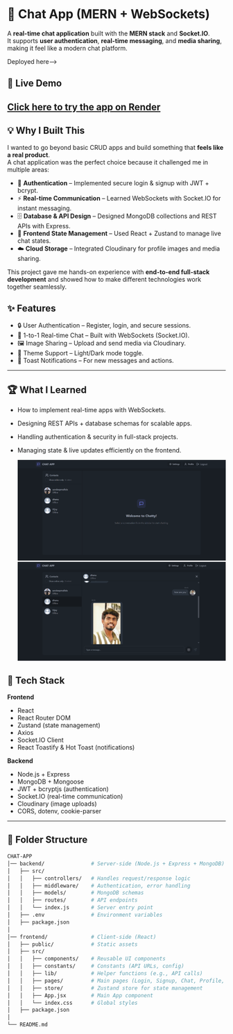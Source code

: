 # 💬 Chat App (MERN + WebSockets)

A **real-time chat application** built with the **MERN stack** and **Socket.IO**.  
It supports **user authentication**, **real-time messaging**, and **media sharing**, making it feel like a modern chat platform.

Deployed here-->
  ## 🚀 Live Demo
[Click here to try the app on Render](https://mern-chat-app-3z8a.onrender.com)
---

## 💡 Why I Built This

I wanted to go beyond basic CRUD apps and build something that **feels like a real product**.  
A chat application was the perfect choice because it challenged me in multiple areas:

- 🔐 **Authentication** – Implemented secure login & signup with JWT + bcrypt.  
- ⚡ **Real-time Communication** – Learned WebSockets with Socket.IO for instant messaging.  
- 🗄️ **Database & API Design** – Designed MongoDB collections and REST APIs with Express.  
- 🎨 **Frontend State Management** – Used React + Zustand to manage live chat states.  
- ☁️ **Cloud Storage** – Integrated Cloudinary for profile images and media sharing.  

This project gave me hands-on experience with **end-to-end full-stack development** and showed how to make different technologies work together seamlessly.

## ✨ Features

- 🔒 User Authentication – Register, login, and secure sessions.  
- 💭 1-to-1 Real-time Chat – Built with WebSockets (Socket.IO).  
- 🖼️ Image Sharing – Upload and send media via Cloudinary.  
- 🌙 Theme Support – Light/Dark mode toggle.  
- 🔔 Toast Notifications – For new messages and actions.  

---

## 🏆 What I Learned

- How to implement real-time apps with WebSockets.  
- Designing REST APIs + database schemas for scalable apps.  
- Handling authentication & security in full-stack projects.  
- Managing state & live updates efficiently on the frontend.  

  ![Home](./Home.png)
  ![chat](./chat.png)

## 🚀 Tech Stack

**Frontend**
- React  
- React Router DOM  
- Zustand (state management)  
- Axios  
- Socket.IO Client  
- React Toastify & Hot Toast (notifications)  

**Backend**
- Node.js + Express  
- MongoDB + Mongoose  
- JWT + bcryptjs (authentication)  
- Socket.IO (real-time communication)  
- Cloudinary (image uploads)  
- CORS, dotenv, cookie-parser  

---


## 📂 Folder Structure

```bash
CHAT-APP
│── backend/               # Server-side (Node.js + Express + MongoDB)
│   ├── src/
│   │   ├── controllers/   # Handles request/response logic
│   │   ├── middleware/    # Authentication, error handling
│   │   ├── models/        # MongoDB schemas
│   │   ├── routes/        # API endpoints
│   │   └── index.js       # Server entry point
│   ├── .env               # Environment variables
│   ├── package.json       
│
│── frontend/              # Client-side (React)
│   ├── public/            # Static assets
│   ├── src/
│   │   ├── components/    # Reusable UI components
│   │   ├── constants/     # Constants (API URLs, config)
│   │   ├── lib/           # Helper functions (e.g., API calls)
│   │   ├── pages/         # Main pages (Login, Signup, Chat, Profile, etc.)
│   │   ├── store/         # Zustand store for state management
│   │   ├── App.jsx        # Main App component
│   │   └── index.css      # Global styles
│   ├── package.json
│
└── README.md

